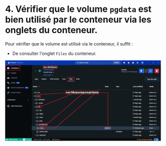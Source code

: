# 4. Vérifier que le volume `pgdata` est bien utilisé par le conteneur via les onglets du conteneur.

Pour vérifier que le volume est utilisé via le conteneur, il suffit :

- De consulter l'onglet `Files` du conteneur.

![](./assets/dd.png)